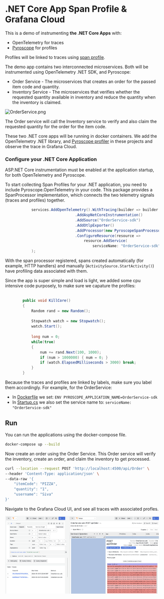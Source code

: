# .NET Core App Span Profile & Grafana Cloud

This is a demo of instrumenting **the .NET Core Apps** with:
* OpenTelemetry for traces
* [Pyroscope](https://grafana.com/oss/pyroscope/) for profiles

Profiles will be linked to traces using [span profile](https://grafana.com/docs/pyroscope/latest/configure-client/trace-span-profiles/dotnet-span-profiles/).

The demo app contains two interconnected microservices. Both will be instrumented using OpenTelemetry .NET SDK, and Pyroscope: 

* Order Service - The microservices that creates an order for the passed item code and quantity.
* Inventory Service - The microservices that verifies whether the requested quantity available in inventory and reduce the quantity when the inventory is claimed.

![OrderService.png](https://cdn.hashnode.com/res/hashnode/image/upload/v1607114382811/yH1AfrWIg.png)

The Order service will call the Inventory service to verify and also claim the requested quantity for the order for the item code.

These two .NET core apps will be running in docker containers. We add the OpenTelemetry .NET library, and [Pyroscope profiler](https://grafana.com/docs/pyroscope/latest/configure-client/trace-span-profiles/dotnet-span-profiles/#configure-the-pyroscopeopentelemetry-package) in these projects and observe the trace in Grafana Cloud.

### Configure your .NET Core Application

ASP.NET Core instrumentation must be enabled at the application startup, for both OpenTelemetry and Pyroscope. 

To start collecting Span Profiles for your .NET application, you need to include Pyroscope.OpenTelemetry in your code. This package provides a SpanProcessor implementation, which connects the two telemetry signals (traces and profiles) together.

```csharp
            services.AddOpenTelemetry().WithTracing(builder => builder
                                .AddAspNetCoreInstrumentation()
                                .AddSource("OrderService-sdk")
                                .AddOtlpExporter()
                                .AddProcessor(new PyroscopeSpanProcessor())
                                .ConfigureResource(resource =>
                                    resource.AddService(
                                        serviceName: "OrderService-sdk")) // trace service name
            );
```
With the span processor registered, spans created automatically (for example, HTTP handlers) and manually (`ActivitySource.StartActivity()`) have profiling data associated with them.

Since the app is super simple and load is light, we added some cpu intensive code purposely, to make sure we capature the profiles:

```csharp

        public void KillCore()
        {
            Random rand = new Random();

            Stopwatch watch = new Stopwatch();
            watch.Start();            

            long num = 0;
            while(true)
            {
                num += rand.Next(100, 1000);
                if (num > 1000000) { num = 0; }
                if (watch.ElapsedMilliseconds > 3000) break;
            }
        }
```
Because the traces and profiles are linked by labels, make sure you label them accordingly. For example, for the OrderService:

* In [Dockerfile](https://github.com/adamquan/dotnet/blob/main/opentelemetry-dotnet-pyroscope/OrderService/Dockerfile) we set: `ENV PYROSCOPE_APPLICATION_NAME=OrderService-sdk`
* In [Startup.cs](https://github.com/adamquan/dotnet/blob/main/opentelemetry-dotnet-pyroscope/OrderService/Startup.cs) we also set the service name to: `serviceName: "OrderService-sdk"`

## Run

You can run the applications using the docker-compose file.

```bash
docker-compose up --build
```

Now create an order using the Order Service. This Order service will verify the inventory, create an order, and claim the inventory to get processed.

```bash
curl --location --request POST 'http://localhost:4500/api/Order' \
--header 'Content-Type: application/json' \
--data-raw '{
    "itemCode": "PIZZA",
    "quantity": "1",
    "username": "Siva"
}'
```

Navigate to the Grafana Cloud UI, and see all traces with associated profles.

![span-profile.png](https://github.com/adamquan/dotnet/blob/main/images/span-profile.png)
